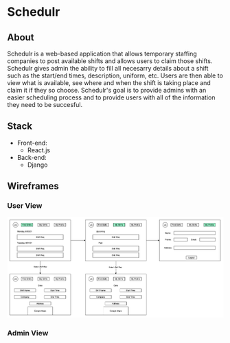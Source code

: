 # Schedulr

## About

Schedulr is a web-based application that allows temporary staffing companies to post available shifts and allows users to claim those shifts. Schedulr gives admin the ability to fill all necesarry details about a shift such as the start/end times, description, uniform, etc. Users are then able to view what is available, see where and when the shift is taking place and claim it if they so choose. Schedulr's goal is to provide admins with an easier scheduling process and to provide users with all of the information they need to be succesful.

## Stack

 - Front-end: 
    - React.js
 - Back-end: 
    - Django

## Wireframes
### User View 
![User View](./public/Schedulr_User.png)
### Admin View